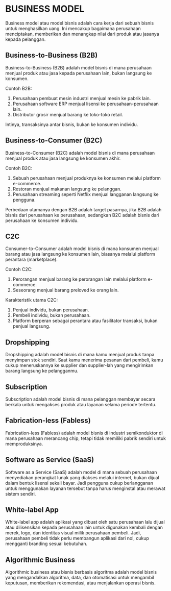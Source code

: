 # BUSINESS MODEL

Business model atau model bisnis adalah cara kerja dari sebuah bisnis untuk menghasilkan uang. Ini mencakup bagaimana perusahaan menciptakan, memberikan dan menangkap nilai dari produk atau jasanya kepada pelanggan.

## Business-to-Business (B2B)

Business-to-Business (B2B) adalah model bisnis di mana perusahaan menjual produk atau jasa kepada perusahaan lain, bukan langsung ke konsumen.

Contoh B2B:

1. Perusahaan pembuat mesin industri menjual mesin ke pabrik lain.
2. Perusahaan software ERP menjual lisensi ke perusahaan-perusahaan lain.
3. Distributor grosir menjual barang ke toko-toko retail.

Intinya, transaksinya antar bisnis, bukan ke konsumen individu.

## Business-to-Consumer (B2C)

Business-to-Consumer (B2C) adalah model bisnis di mana perusahaan menjual produk atau jasa langsung ke konsumen akhir.

Contoh B2C:

1. Sebuah perusahaan menjual produknya ke konsumen melalui platform e-commerce.
2. Restoran menjual makanan langsung ke pelanggan.
3. Perusahaan streaming seperti Netflix menjual langganan langsung ke pengguna.

Perbedaan utamanya dengan B2B adalah target pasarnya, jika B2B adalah bisnis dari perusahaan ke perusahaan, sedangkan B2C adalah bisnis dari perusahaan ke konsumen individu.

## C2C

Consumer-to-Consumer adalah model bisnis di mana konsumen menjual barang atau jasa langsung ke konsumen lain, biasanya melalui platform perantara (marketplace).

Contoh C2C:

1. Perorangan menjual barang ke perorangan lain melalui platform e-commerce.
2. Seseorang menjual barang preloved ke orang lain.

Karakteristik utama C2C:

1. Penjual individu, bukan perusahaan.
2. Pembeli individu, bukan perusahaan.
3. Platform berperan sebagai perantara atau fasilitator transaksi, bukan penjual langsung.

## Dropshipping

Dropshipping adalah model bisnis di mana kamu menjual produk tanpa menyimpan stok sendiri. Saat kamu menerima pesanan dari pembeli, kamu cukup meneruskannya ke supplier dan supplier-lah yang mengirimkan barang langsung ke pelangganmu.

## Subscription

Subscription adalah model bisnis di mana pelanggan membayar secara berkala untuk mengakses produk atau layanan selama periode tertentu.

## Fabrication-less (Fabless)

Fabrication-less (Fabless) adalah model bisnis di industri semikonduktor di mana perusahaan merancang chip, tetapi tidak memiliki pabrik sendiri untuk memproduksinya.

## Software as Service (SaaS)

Software as a Service (SaaS) adalah model di mana sebuah perusahaan menyediakan perangkat lunak yang diakses melalui internet, bukan dijual dalam bentuk lisensi sekali bayar. Jadi pengguna cukup berlangganan untuk menggunakan layanan tersebut tanpa harus menginstal atau merawat sistem sendiri.

## White-label App

White-label app adalah aplikasi yang dibuat oleh satu perusahaan lalu dijual atau dilisensikan kepada perusahaan lain untuk digunakan kembali dengan merek, logo, dan identitas visual milik perusahaan pembeli. Jadi, perusahaan pembeli tidak perlu membangun aplikasi dari nol, cukup mengganti branding sesuai kebutuhan.

## Algorithmic Business

Algorithmic business atau bisnis berbasis algoritma adalah model bisnis yang mengandalkan algoritma, data, dan otomatisasi untuk mengambil keputusan, memberikan rekomendasi, atau menjalankan operasi bisnis.